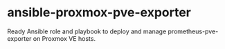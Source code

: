 # ansible-proxmox-pve-exporter
Ready Ansible role and playbook to deploy and manage prometheus-pve-exporter  on Proxmox VE hosts.
